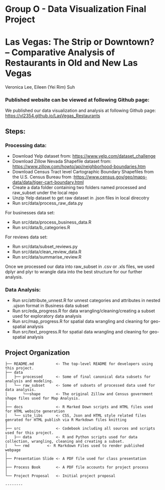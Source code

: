 ﻿# Group O - Data Visualization Final Project 
Las Vegas: The Strip or Downtown? – Comparative Analysis of Restaurants in Old and New Las Vegas
==============================
Veronica Lee, Eileen (Yei Rim) Suh

### Published website can be viewed at following Github page: 

We published our data visualization and analysis at following Github page: 
https://vl2354.github.io/LasVegas_Restaurants

## Steps:

### Processing data:
- Download Yelp dataset from: https://www.yelp.com/dataset_challenge
- Download Zillow Nevada Shapefile dataset from: https://www.zillow.com/howto/api/neighborhood-boundaries.htm
- Download Census Tract level Cartographic Boundary Shapefiles from the U.S. Census Bureau from :https://www.census.gov/geo/maps-data/data/tiger-cart-boundary.html
- Create a data folder containing two folders named processed and raw_subset under the local repo
- Unzip Yelp dataset to get raw dataset in .json files in local direcotry 
- Run src/data/process_raw_data.py

For businesses data set:
- Run src/data/process_business_data.R
- Run src/data/b_categories.R

For reviews data set:
- Run src/data/subset_reviews.py
- Run src/data/clean_review_data.R
- Run src/data/summarise_review.R

Once we processed our data into raw_subset in .csv or .xls files, we used dplyr and plyr to wrangle data into the best structure for our further analysis. 

### Data Analysis:
- Run src/attribute_unnest.R for unnest categories and attributes in nested .ujson format in Business data subset
- Run src/eda_progress.R for data wrangling/cleaning/creating a subset used for exploratory data analysis
- Run src/map_progress.R for spatial data wrangling and cleaning for geo-spatial analysis 
- Run src/text_progress.R for spatial data wrangling and cleaning for geo-spatial analysis 

Project Organization
------------

    ├── README.md          <- The top-level README for developers using this project.
    ├── data
    │   ├── processed      <- Some of final canonical data subsets for analysis and modeling.
    │   └── raw_subset     <- Some of subsets of processed data used for data analysis.
    │       └──shape       <- The original Zillow and Census government shape files used for Map Analysis.
    │
    ├── docs               <- R Marked Down scripts and HTML files used for HTML website generation 
    │   └── site_libs      <- CSS, Json and HTML style related files genrated for HTML publish via R Markdown files knitting
    │
    ├── src                <- Codebook including all sources and scripts used for this project.
    │   ├── data           <- R and Python scripts used for data collection, wrangling, cleaning and creating a subset.
    │   └── rmd		   <- R Markdown Files used to render published webpage 
    │
    ├── Presentation Slide <- A PDF file used for class presentation
    │   
    ├── Process Book       <- A PDF file accounts for project process 
    │
    └── Project Proposal   <- Initial project proposal 
    
    --------
